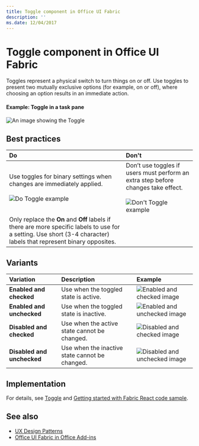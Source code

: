 ```yaml
---
title: Toggle component in Office UI Fabric
description: ''
ms.date: 12/04/2017
---
```


# Toggle component in Office UI Fabric

Toggles represent a physical switch to turn things on or off. Use toggles to present two mutually exclusive options (for example, on or off), where choosing an option results in an immediate action.
  
#### Example: Toggle in a task pane

![An image showing the Toggle](../images/overview-with-app-toggle.png)

## Best practices

|**Do**|**Don't**|
|:------------|:--------------|
|Use toggles for binary settings when changes are immediately applied.<br/><br/>![Do Toggle example](../images/toggle-do.png)<br/>|Don’t use toggles if users must perform an extra step before changes take effect.<br/><br/>![Don't Toggle example](../images/toggle-dont.png)<br/>|
|Only replace the **On** and **Off** labels if there are more specific labels to use for a setting. Use short (3-4 character) labels that represent binary opposites.| |

## Variants

|**Variation**|**Description**|**Example**|
|:------------|:--------------|:----------|
|**Enabled and checked**|Use when the toggled state is active.|![Enabled and checked image](../images/toggle-enabled-on.png)<br/>|
|**Enabled and unchecked**|Use when the toggled state is inactive.|![Enabled and unchecked image](../images/toggle-enabled-off.png)<br/>|
|**Disabled and checked**|Use when the active state cannot be changed.|![Disabled and checked image](../images/toggle-disabled-on.png)<br/>|
|**Disabled and unchecked**|Use when the inactive state cannot be changed.|![Disabled and unchecked image](../images/toggle-disabled-off.png)<br/>|

## Implementation

For details, see [Toggle](https://dev.office.com/fabric#/components/toggle) and [Getting started with Fabric React code sample](https://github.com/OfficeDev/Word-Add-in-GettingStartedFabricReact).

## See also

- [UX Design Patterns](https://github.com/OfficeDev/Office-Add-in-UX-Design-Patterns-Code)
- [Office UI Fabric in Office Add-ins](office-ui-fabric.md)
